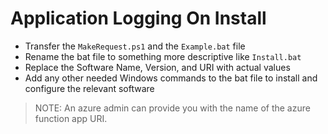 # Application Logging On Install

- Transfer the `MakeRequest.ps1` and the `Example.bat` file
- Rename the bat file to something more descriptive like `Install.bat`
- Replace the Software Name, Version, and URI with actual values
- Add any other needed Windows commands to the bat file to install and configure the relevant software

>NOTE: An azure admin can provide you with the name of the azure function app URI.
